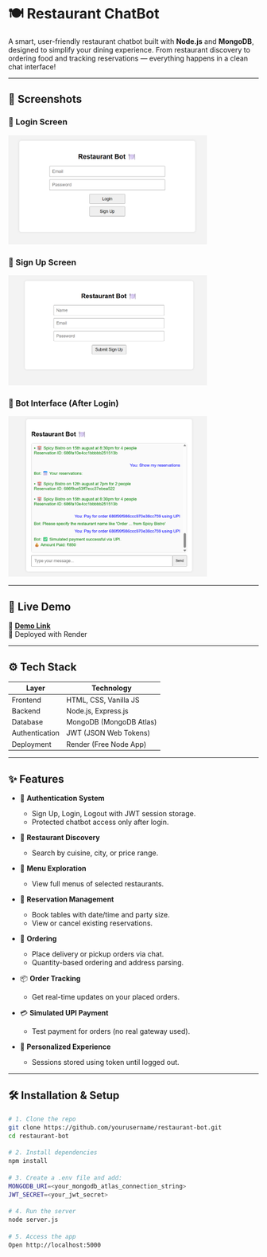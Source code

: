 # 🍽️ Restaurant ChatBot

A smart, user-friendly restaurant chatbot built with **Node.js** and **MongoDB**, designed to simplify your dining experience. From restaurant discovery to ordering food and tracking reservations — everything happens in a clean chat interface!

---

## 📸 Screenshots

<h3>🔐 Login Screen</h3>
<img src="Images/login.png" alt="Login Screen" width="400">

<h3>🧾 Sign Up Screen</h3>
<img src="Images/signup.png" alt="Signup Screen" width="400">

<h3>💬 Bot Interface (After Login)</h3>
<img src="Images/chat.png" alt="Chat UI" width="400">

---

## 🚀 Live Demo

🔗 **[Demo Link](https://restaurant-bot-eiqq.onrender.com)**  
📂 Deployed with Render 

---

## ⚙️ Tech Stack

| Layer           | Technology                 |
|----------------|----------------------------|
| Frontend       | HTML, CSS, Vanilla JS      |
| Backend        | Node.js, Express.js        |
| Database       | MongoDB (MongoDB Atlas)    |
| Authentication | JWT (JSON Web Tokens)      |
| Deployment     | Render (Free Node App)     |

---

## ✨ Features

- 🔐 **Authentication System**
  - Sign Up, Login, Logout with JWT session storage.
  - Protected chatbot access only after login.

- 🍴 **Restaurant Discovery**
  - Search by cuisine, city, or price range.

- 📝 **Menu Exploration**
  - View full menus of selected restaurants.

- 📆 **Reservation Management**
  - Book tables with date/time and party size.
  - View or cancel existing reservations.

- 🛒 **Ordering**
  - Place delivery or pickup orders via chat.
  - Quantity-based ordering and address parsing.

- 📦 **Order Tracking**
  - Get real-time updates on your placed orders.

- 💳 **Simulated UPI Payment**
  - Test payment for orders (no real gateway used).

- 🎯 **Personalized Experience**
  - Sessions stored using token until logged out.

---

## 🛠️ Installation & Setup

```bash
# 1. Clone the repo
git clone https://github.com/yourusername/restaurant-bot.git
cd restaurant-bot

# 2. Install dependencies
npm install

# 3. Create a .env file and add:
MONGODB_URI=<your_mongodb_atlas_connection_string>
JWT_SECRET=<your_jwt_secret>

# 4. Run the server
node server.js

# 5. Access the app
Open http://localhost:5000
